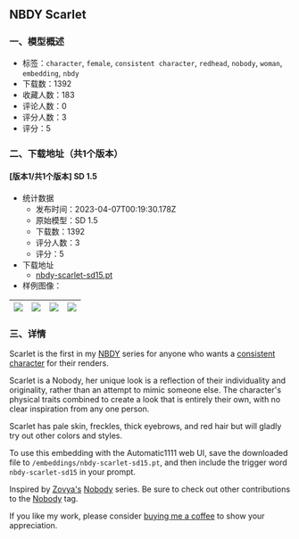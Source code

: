 ## NBDY Scarlet
### 一、模型概述

- 标签：`character`, `female`, `consistent character`, `redhead`, `nobody`, `woman`, `embedding`, `nbdy`
- 下载数：1392
- 收藏人数：183
- 评论人数：0
- 评分人数：3
- 评分：5

### 二、下载地址（共1个版本）

#### [版本1/共1个版本] SD 1.5

- 统计数据
  - 发布时间：2023-04-07T00:19:30.178Z
  - 原始模型：SD 1.5
  - 下载数：1392
  - 评分人数：3
  - 评分：5
- 下载地址
  - [nbdy-scarlet-sd15.pt](https://civitai.com/api/download/models/36598)
- 样例图像：

| <img src="https://image.civitai.com/xG1nkqKTMzGDvpLrqFT7WA/4ac53aeb-936a-4ec0-b8b3-a443ac35cf00/width=450/428126.jpeg" /> | <img src="https://image.civitai.com/xG1nkqKTMzGDvpLrqFT7WA/942c80f5-cc03-43b3-b5ac-5efe432a6e00/width=450/428123.jpeg" /> | <img src="https://image.civitai.com/xG1nkqKTMzGDvpLrqFT7WA/09240d36-dc90-4a61-d7e3-3ba079ac3100/width=450/433562.jpeg" /> | <img src="https://image.civitai.com/xG1nkqKTMzGDvpLrqFT7WA/1ef2eab6-c2d2-40f5-e3d5-916aab11c500/width=450/428128.jpeg" /> |
| ---- | ---- | ---- | ---- |


### 三、详情
<p>Scarlet is the first in my <a target="_blank" rel="ugc" href="https://civitai.com/tag/NBDY">NBDY</a> series for anyone who wants a <a target="_blank" rel="ugc" href="https://civitai.com/tag/consistent%20character">consistent character</a> for their renders.</p><p></p><p>Scarlet is a Nobody, her unique look is a reflection of their individuality and originality, rather than an attempt to mimic someone else. The character's physical traits combined to create a look that is entirely their own, with no clear inspiration from any one person.</p><p></p><p>Scarlet has pale skin, freckles, thick eyebrows, and red hair but will gladly try out other colors and styles.</p><p></p><p>To use this embedding with the Automatic1111 web UI, save the downloaded file to <code>/embeddings/nbdy-scarlet-sd15.pt</code>, and then include the trigger word <code>nbdy-scarlet-sd15</code> in your prompt.</p><p></p><p>Inspired by <a target="_blank" rel="ugc" href="https://civitai.com/user/Zovya">Zovya's</a> <a target="_blank" rel="ugc" href="https://civitai.com/tag/nobody">Nobody</a> series. Be sure to check out other contributions to the <a target="_blank" rel="ugc" href="https://civitai.com/tag/nobody">Nobody</a> tag.</p><p></p><p>If you like my work, please consider <a target="_blank" rel="ugc" href="https://ko-fi.com/haruga">buying me a coffee</a> to show your appreciation.</p>